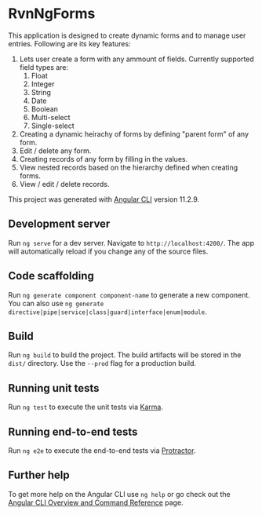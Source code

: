 # RvnNgForms
This application is designed to create dynamic forms and to manage user entries. Following are its key features:
1. Lets user create a form with any ammount of fields. Currently supported field types are:
   1. Float
   2. Integer
   3. String
   4. Date
   5. Boolean
   6. Multi-select
   7. Single-select
2. Creating a dynamic heirachy of forms by defining "parent form" of any form.
3. Edit / delete any form.
4. Creating records of any form by filling in the values.
5. View nested records based on the hierarchy defined when creating forms.
6. View / edit / delete records.


This project was generated with [Angular CLI](https://github.com/angular/angular-cli) version 11.2.9.

## Development server

Run `ng serve` for a dev server. Navigate to `http://localhost:4200/`. The app will automatically reload if you change any of the source files.

## Code scaffolding

Run `ng generate component component-name` to generate a new component. You can also use `ng generate directive|pipe|service|class|guard|interface|enum|module`.

## Build

Run `ng build` to build the project. The build artifacts will be stored in the `dist/` directory. Use the `--prod` flag for a production build.

## Running unit tests

Run `ng test` to execute the unit tests via [Karma](https://karma-runner.github.io).

## Running end-to-end tests

Run `ng e2e` to execute the end-to-end tests via [Protractor](http://www.protractortest.org/).

## Further help

To get more help on the Angular CLI use `ng help` or go check out the [Angular CLI Overview and Command Reference](https://angular.io/cli) page.
